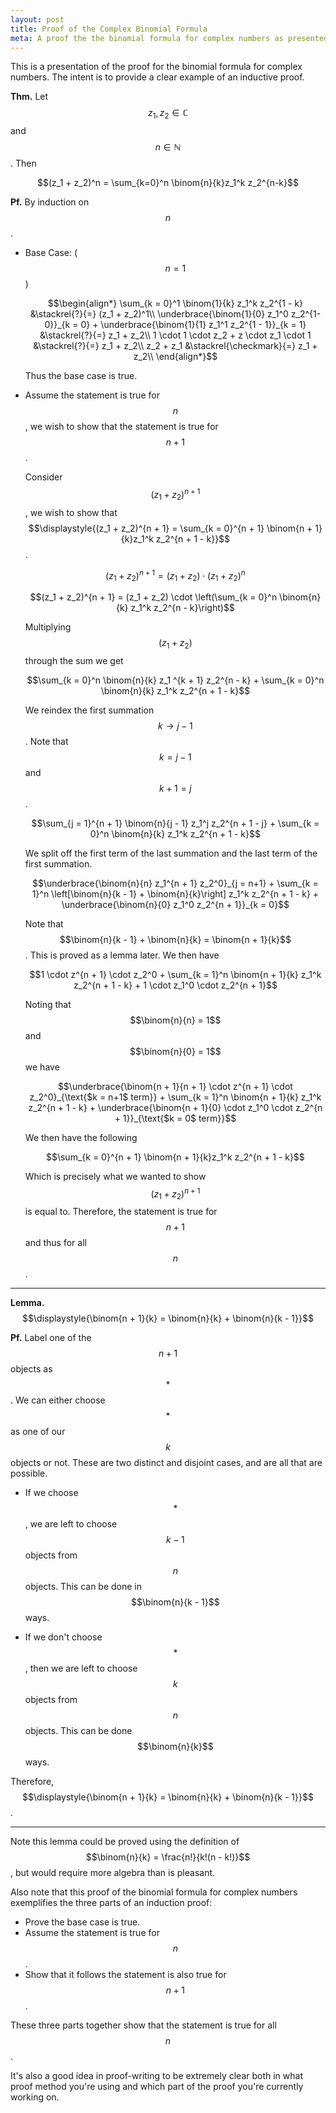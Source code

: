 ```yaml
---
layout: post
title: Proof of the Complex Binomial Formula
meta: A proof the the binomial formula for complex numbers as presented in my Complex Analysis class
---
```


This is a presentation of the proof for the binomial formula for complex numbers. The intent is to provide a clear example of an inductive proof.

**Thm.** Let $$z_1, z_2 \in \mathbb C$$ and $$n \in \mathbb N$$. Then

$$(z_1 + z_2)^n = \sum_{k=0}^n \binom{n}{k}z_1^k z_2^{n-k}$$

**Pf.** By induction on $$n$$.

* Base Case: ($$n = 1$$)

    $$\begin{align*}
    \sum_{k = 0}^1 \binom{1}{k} z_1^k z_2^{1 - k} &\stackrel{?}{=} (z_1 + z_2)^1\\
    \underbrace{\binom{1}{0} z_1^0 z_2^{1-0}}_{k = 0} + \underbrace{\binom{1}{1} z_1^1 z_2^{1 - 1}}_{k = 1} &\stackrel{?}{=} z_1 + z_2\\
    1 \cdot 1 \cdot z_2 + z \cdot z_1 \cdot 1 &\stackrel{?}{=} z_1 + z_2\\
    z_2 + z_1 &\stackrel{\checkmark}{=} z_1 + z_2\\
    \end{align*}$$

    Thus the base case is true.

* Assume the statement is true for $$n$$, we wish to show that the statement is true for $$n + 1$$.

    Consider $$(z_1 + z_2)^{n + 1}$$, we wish to show that $$\displaystyle{(z_1 + z_2)^{n + 1} = \sum_{k = 0}^{n + 1} \binom{n + 1}{k}z_1^k z_2^{n + 1 - k}}$$.

    $$(z_1 + z_2)^{n + 1} = (z_1 + z_2) \cdot (z_1 + z_2)^n$$

    $$(z_1 + z_2)^{n + 1} = (z_1 + z_2) \cdot \left(\sum_{k = 0}^n \binom{n}{k} z_1^k z_2^{n - k}\right)$$

    Multiplying $$(z_1 + z_2)$$ through the sum we get

    $$\sum_{k = 0}^n \binom{n}{k} z_1 ^{k + 1} z_2^{n - k} + \sum_{k = 0}^n \binom{n}{k} z_1^k z_2^{n + 1 - k}$$

    We reindex the first summation $$k \to j - 1$$. Note that $$k = j - 1$$ and $$ k + 1 = j$$.

    $$\sum_{j = 1}^{n + 1} \binom{n}{j - 1} z_1^j z_2^{n + 1 - j} + \sum_{k = 0}^n \binom{n}{k} z_1^k z_2^{n + 1 - k}$$

    We split off the first term of the last summation and the last term of the first summation.

    $$\underbrace{\binom{n}{n} z_1^{n + 1} z_2^0}_{j = n+1} + \sum_{k = 1}^n \left[\binom{n}{k - 1} + \binom{n}{k}\right] z_1^k z_2^{n + 1 - k} + \underbrace{\binom{n}{0} z_1^0 z_2^{n + 1}}_{k = 0}$$

    Note that $$\binom{n}{k - 1} + \binom{n}{k} = \binom{n + 1}{k}$$. This is proved as a lemma later. We then have

    $$1 \cdot z^{n + 1} \cdot z_2^0 + \sum_{k = 1}^n \binom{n + 1}{k} z_1^k z_2^{n + 1 - k} + 1 \cdot z_1^0 \cdot z_2^{n + 1}$$

    Noting that $$\binom{n}{n} = 1$$ and $$\binom{n}{0} = 1$$ we have

    $$\underbrace{\binom{n + 1}{n + 1} \cdot z^{n + 1} \cdot z_2^0}_{\text{$k = n+1$ term}} + \sum_{k = 1}^n \binom{n + 1}{k} z_1^k z_2^{n + 1 - k} + \underbrace{\binom{n + 1}{0} \cdot z_1^0 \cdot z_2^{n + 1}}_{\text{$k = 0$ term}}$$

    We then have the following

    $$\sum_{k = 0}^{n + 1} \binom{n + 1}{k}z_1^k z_2^{n + 1 - k}$$

    Which is precisely what we wanted to show $$(z_1 + z_2)^{n + 1}$$ is equal to. Therefore, the statement is true for $$n + 1$$ and thus for all $$n$$.

---

**Lemma.** $$\displaystyle{\binom{n + 1}{k} = \binom{n}{k} + \binom{n}{k - 1}}$$

**Pf.** Label one of the $$n + 1$$ objects as $$*$$. We can either choose $$*$$ as one of our $$k$$ objects or not. These are two distinct and disjoint cases, and are all that are possible.

* If we choose $$*$$, we are left to choose $$k - 1$$ objects from $$n$$ objects. This can be done in $$\binom{n}{k - 1}$$ ways.

* If we don't choose $$*$$, then we are left to choose $$k$$ objects from $$n$$ objects. This can be done $$\binom{n}{k}$$ ways.

Therefore, $$\displaystyle{\binom{n + 1}{k} = \binom{n}{k} + \binom{n}{k - 1}}$$.

---

Note this lemma could be proved using the definition of $$\binom{n}{k} = \frac{n!}{k!(n - k!)}$$, but would require more algebra than is pleasant.

Also note that this proof of the binomial formula for complex numbers exemplifies the three parts of an induction proof:

* Prove the base case is true.
* Assume the statement is true for $$n$$.
* Show that it follows the statement is also true for $$n + 1$$.

These three parts together show that the statement is true for all $$n$$.

It's also a good idea in proof-writing to be extremely clear both in what proof method you're using and which part of the proof you're currently working on.
